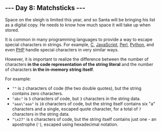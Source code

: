 <article class="day-desc"><h2>--- Day 8: Matchsticks ---</h2><p>Space on the sleigh is limited this year, and so Santa will be bringing his list as a digital copy. He needs to know how much space it will take up when stored.</p>
<p>It is common in many programming languages to provide a way to <span title="It is common for many programmers to try to escape from string escaping.  No such luck here.">escape</span> special characters in strings.  For example, <a href="https://en.wikipedia.org/wiki/Escape_sequences_in_C">C</a>, <a href="https://developer.mozilla.org/en-US/docs/Web/JavaScript/Reference/Global_Objects/String">JavaScript</a>, <a href="http://perldoc.perl.org/perlop.html#Quote-and-Quote-like-Operators">Perl</a>, <a href="https://docs.python.org/2.0/ref/strings.html">Python</a>, and even <a href="http://php.net/manual/en/language.types.string.php#language.types.string.syntax.double">PHP</a> handle special characters in very similar ways.</p>
<p>However, it is important to realize the difference between the number of characters <b>in the code representation of the string literal</b> and the number of characters <b>in the in-memory string itself</b>.</p>
<p>For example:</p>
<ul>
<li><code>""</code> is <code>2</code> characters of code (the two double quotes), but the string contains zero characters.</li>
<li><code>"abc"</code> is <code>5</code> characters of code, but <code>3</code> characters in the string data.</li>
<li><code>"aaa\"aaa"</code> is <code>10</code> characters of code, but the string itself contains six "a" characters and a single, escaped quote character, for a total of <code>7</code> characters in the string data.</li>
<li><code>"\x27"</code> is <code>6</code> characters of code, but the string itself contains just one - an apostrophe (<code>'</code>), escaped using hexadecimal notation.</li>
</ul>



</article>

<form method="post" action="8/answer"><input type="hidden" name="level" value="1"></form>